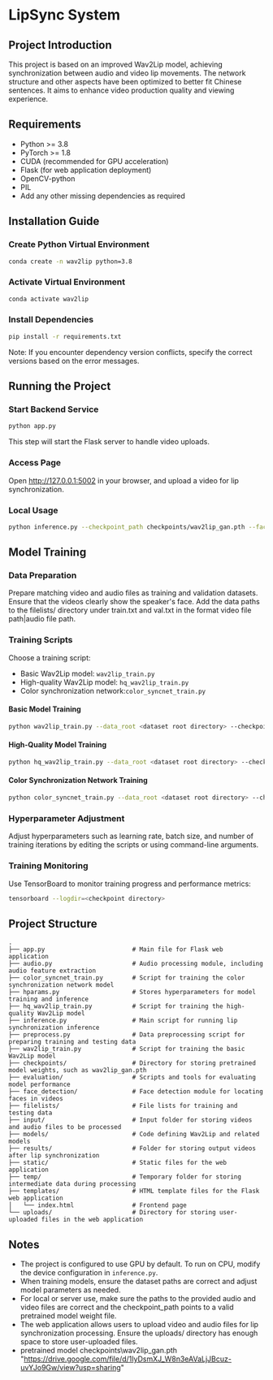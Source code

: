 # LipSync System

## Project Introduction
This project is based on an improved Wav2Lip model, achieving synchronization between audio and video lip movements. The network structure and other aspects have been optimized to better fit Chinese sentences. It aims to enhance video production quality and viewing experience. 


## Requirements
- Python >= 3.8
- PyTorch >= 1.8
- CUDA (recommended for GPU acceleration)
- Flask (for web application deployment)
- OpenCV-python
- PIL
- Add any other missing dependencies as required

## Installation Guide

### Create Python Virtual Environment
```bash
conda create -n wav2lip python=3.8
```

### Activate Virtual Environment
```bash
conda activate wav2lip
```

### Install Dependencies
```bash
pip install -r requirements.txt
```
Note: If you encounter dependency version conflicts, specify the correct versions based on the error messages.

## Running the Project

### Start Backend Service
```bash
python app.py
```
This step will start the Flask server to handle video uploads.

### Access Page
Open http://127.0.0.1:5002 in your browser, and upload a video for lip synchronization.

### Local Usage
```bash
python inference.py --checkpoint_path checkpoints/wav2lip_gan.pth --face <path to face image or video> --audio <path to audio file> --outfile <path and name for the output file>
```

## Model Training
### Data Preparation
Prepare matching video and audio files as training and validation datasets. Ensure that the videos clearly show the speaker's face. Add the data paths to the filelists/ directory under train.txt and val.txt in the format video file path|audio file path.

### Training Scripts
Choose a training script:
- Basic Wav2Lip model: `wav2lip_train.py`
- High-quality Wav2Lip model: `hq_wav2lip_train.py`
- Color synchronization network:`color_syncnet_train.py`

#### Basic Model Training
```bash
python wav2lip_train.py --data_root <dataset root directory> --checkpoint_dir <directory to save checkpoints>
```

#### High-Quality Model Training
```bash
python hq_wav2lip_train.py --data_root <dataset root directory> --checkpoint_dir <directory to save checkpoints>
```

#### Color Synchronization Network Training
```bash
python color_syncnet_train.py --data_root <dataset root directory> --checkpoint_dir <directory to save checkpoints>
```

### Hyperparameter Adjustment
Adjust hyperparameters such as learning rate, batch size, and number of training iterations by editing the scripts or using command-line arguments.

### Training Monitoring
Use TensorBoard to monitor training progress and performance metrics:
```bash
tensorboard --logdir=<checkpoint directory>
```

## Project Structure
```plaintext
.
├── app.py                        # Main file for Flask web application
├── audio.py                      # Audio processing module, including audio feature extraction
├── color_syncnet_train.py        # Script for training the color synchronization network model
├── hparams.py                    # Stores hyperparameters for model training and inference
├── hq_wav2lip_train.py           # Script for training the high-quality Wav2Lip model
├── inference.py                  # Main script for running lip synchronization inference
├── preprocess.py                 # Data preprocessing script for preparing training and testing data
├── wav2lip_train.py              # Script for training the basic Wav2Lip model
├── checkpoints/                  # Directory for storing pretrained model weights, such as wav2lip_gan.pth
├── evaluation/                   # Scripts and tools for evaluating model performance
├── face_detection/               # Face detection module for locating faces in videos
├── filelists/                    # File lists for training and testing data
├── input/                        # Input folder for storing videos and audio files to be processed
├── models/                       # Code defining Wav2Lip and related models
├── results/                      # Folder for storing output videos after lip synchronization
├── static/                       # Static files for the web application
├── temp/                         # Temporary folder for storing intermediate data during processing
├── templates/                    # HTML template files for the Flask web application
│   └── index.html                # Frontend page
└── uploads/                      # Directory for storing user-uploaded files in the web application
```

## Notes
- The project is configured to use GPU by default. To run on CPU, modify the device configuration in `inference.py`.
- When training models, ensure the dataset paths are correct and adjust model parameters as needed.
- For local or server use, make sure the paths to the provided audio and video files are correct and the checkpoint_path points to a valid pretrained model weight file.
- The web application allows users to upload video and audio files for lip synchronization processing. Ensure the uploads/ directory has enough space to store user-uploaded files.
- pretrained model checkpoints\wav2lip_gan.pth "https://drive.google.com/file/d/1IyDsmXJ_W8n3eAVaLjJBcuz-uvYJo9Gw/view?usp=sharing"
